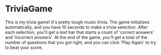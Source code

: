 # TriviaGame
This is my trivia game! It's pretty tough music trivia. The game initializes automatically, and you have 10 seconds to make a trivia selection. 
After each selection, you'll get a text bar that starts a count of 'correct answers' and 'incorrect answers'. At the end of the game, you'll get a total of the number of questions that you got right, and you can click 'Play Again' to try to beat your score. 
